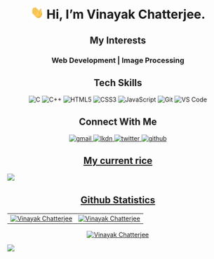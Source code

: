  <h1 align="center"><img src="https://github.com/ABSphreak/ABSphreak/blob/master/gifs/Hi.gif" width="30px"> Hi, I’m Vinayak Chatterjee.</h1>

<h2 align="center">My Interests </h2>
  <h3 align="center">Web Development | Image Processing </h3>
  

 <h2 align="center">Tech Skills </h2>

 <p align="center"> 
<img alt="C" src="https://img.shields.io/badge/c-%2300599C.svg?&style=for-the-badge&logo=c&logoColor=white" />
<img alt="C++" src="https://img.shields.io/badge/c++-%2300599C.svg?&style=for-the-badge&logo=c%2B%2B&ogoColor=white" />
<img alt="HTML5" src="https://img.shields.io/badge/html5-%23E34F26.svg?&style=for-the-badge&logo=html5&logoColor=white" />
 <img alt="CSS3" src="https://img.shields.io/badge/css3-%231572B6.svg?&style=for-the-badge&logo=css3&logoColor=white" />
 <img alt="JavaScript" src="https://img.shields.io/badge/javascript-%23323330.svg?&style=for-the-badge&logo=javascript&logoColor=%23F7DF1E" />
<img alt="Git" src="https://img.shields.io/badge/Git-F05032?style=for-the-badge&logo=git&logoColor=white" />
<img alt="VS Code" src="https://img.shields.io/badge/Visual_Studio_Code-0078D4?style=for-the-badge&logo=visual%20studio%20code&logoColor=white" />
    
</p>


 <h2 align="center">Connect With Me </h2>
<p align="center">
 <a href="https://vinayakchatterjee28@gmail.com"><img alt="gmail" src="https://img.shields.io/badge/Gmail-D14836?style=for-the-badge&logo=gmail&logoColor=white"/> 
 <a href="https://www.linkedin.com/in/vinayak-chatterjee-b06331202/"><img alt="lkdn" src="https://img.shields.io/badge/LinkedIn-0077B5?style=for-the-badge&logo=linkedin&logoColor=white"/>
<a href="https://twitter.com/Vinayak_2108"><img alt="twitter" src="https://img.shields.io/badge/Twitter-1DA1F2?style=for-the-badge&logo=twitter&logoColor=white"/>
<a href="https://github.com/Vinayak-2108"><img alt="github" src="https://img.shields.io/badge/GitHub-100000?style=for-the-badge&logo=github&logoColor=white"/></p>

 <h2 align="center">My current rice </h2>
<img src="https://imgur.com/mxoLMrw.png" />
 <h2 align="center">Github Statistics </h2>

<table align="center">
  <tr>
   
<td><img src="https://github-readme-stats.vercel.app/api?username=Vinayak-2108&theme=blue-green&show_icons=true" alt="Vinayak Chatterjee" />
    <td><img src="https://github-readme-stats.vercel.app/api/top-langs/?username=Vinayak-2108&langs_count=8&theme=blue-green" alt="Vinayak Chatterjee" /></td>
  </tr>
</table>
 <!-- <h2 align="center">
━━━━━━━━━━━━| Projects |━━━━━━━━━━━━</h2>


<!-- | Project Name      | Description | 
| :---:        |    :----   |  
| [My Portfolio Website](https://mohittk.github.io/)     | Portfolio website build using HTML5, CSS3, JavaScript
| [Space Voyager](https://space-voyager.netlify.app)     | Space Exploration website.
| [Techtronics](https://techtronics1.netlify.app)     | ECE students web dev website.
| [Being Indian](https://being-indian.netlify.app)     | A glimpse of Incredible India.
| [Weather App](https://mohittk.github.io/React-Weather-App/)     | Weather-API app made using ReactJS.
| [Certificate maker](https://neos-certificate-maker.netlify.app/)     | Certificate maker built using JS and CSS. -->



<div align="center">
<p><img align="center" src="https://github-readme-streak-stats.herokuapp.com/?user=Vinayak-2108&theme=dark" alt="Vinayak Chatterjee" /></p>
  </div>

<a href="https://git.io/mohittk"><img src="https://activity-graph.herokuapp.com/graph?username=Vinayak-2108&theme=nord" /></a>
	

